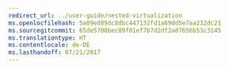 ```yaml
---
redirect_url: ../user-guide/nested-virtualization
ms.openlocfilehash: 5a09ed89dc8dbc447132fd1a69dd5e7aa232dc21
ms.sourcegitcommit: 65de5708bec89f01ef7b7d2df2a87656b53c3145
ms.translationtype: HT
ms.contentlocale: de-DE
ms.lasthandoff: 07/21/2017
---
```

